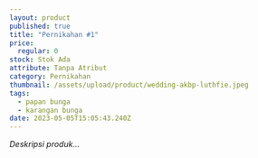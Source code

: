 ```yaml
---
layout: product
published: true
title: "Pernikahan #1"
price:
  regular: 0
stock: Stok Ada
attribute: Tanpa Atribut
category: Pernikahan
thumbnail: /assets/upload/product/wedding-akbp-luthfie.jpeg
tags:
  - papan bunga
  - karangan bunga
date: 2023-05-05T15:05:43.240Z
---
```

*Deskripsi produk...*